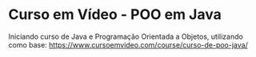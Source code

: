 # Curso em Vídeo - POO em Java

  Iniciando curso de Java e Programação Orientada a Objetos, utilizando como base:
    https://www.cursoemvideo.com/course/curso-de-poo-java/
